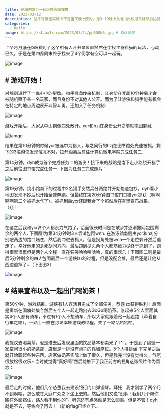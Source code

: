 ```yaml
---
title: 记跟朋友们一起玩校园躲猫猫
date: 2023-03-12
description: 这个背景图实际上不是当天晚上照的，是3.19晚上从北门出校逛马路然后边骑车边拍的（所以有点重影
categories:
  - Daily
image: https://s1.ax1x.com/2023/03/24/ppBDUN6.jpg # 默认背景
---
```


上个月月底在b站看到了这个所有人开共享位置然后在学校里躲猫猫的玩法，心动已久。于是在第四周周末终于找来了4个同学有空可以一起玩。

![image](https://s1.ax1x.com/2023/03/25/pprpWlt.jpg)

## # 游戏开始！

对规则进行了一点小小的更改。猎手具备传染机制，其身份在开局10分钟后才会被随机赋予某一名玩家，而且身份不对其他人公开。而为了让游侠和猎手能有机会在特定的地点周边展开斗智斗勇，还加入了任务机制:

![image](https://s1.ax1x.com/2023/03/25/ppDzPfI.png)

游戏开始后，大家从中山铜像四处散开。ycr和hzj在身份公开之前就抱团躲藏

![iamge](https://s1.ax1x.com/2023/03/25/pprpf6P.jpg)

结果在第10分钟的时候ycr被选中为猎人，与之同行的hzj在图书馆处光速被抓。剩下的3名游侠发现情况不对，拉开距离后前往计算机微电学院完成任务二.

第14分钟，dyh成为首个完成任务二的游侠！接下来的战略是南下走小路绕开猎手之后前往图书馆完成任务一. 下图为任务二完成照片：


![image](https://s1.ax1x.com/2023/03/25/ppDvLqg.jpg)

第19分钟，绕小路南下的过程中2名猎手突然兵分两路并开始加速包抄。dyh看小地图发现不妙后也开始全速奔跑。但最终在第20分钟图书馆门口被ycr抓获（啊啊啊啊第二个被抓太气了）。被抓到后ycr还跟我合了个照然后在群里宣布战果。（悲！

![image](https://s1.ax1x.com/2023/04/06/ppoRN2n.jpg)

在这之后我和ycr两个人都没力气跑了，后面很长时间是在散步并逐渐撒网包围剩余的两个人. 下图图1为第34分钟时3人尝试包围wnh. 在游泳馆南侧由ycr和hzj分别吧两边的路口堵住，然后我冲进去抓人，但是拐角处被wnh一个走位躲开然后逃走了。幸好他走的是死胡同方向，最后跑到尽头两个人都筋疲力尽终于抓到了，跑得很累很累但是两个人全程一直在狂笑哈哈哈哈哈，真的很欢乐！下图图二则是最后5分钟剩余的四人包围最后一个游侠lzx的过程，但是没配合好，最后还是让他从西边逃掉了~（下图图3）

![image](https://s1.ax1x.com/2023/03/25/pprphOf.jpg)

## # 结果宣布以及一起出门喝奶茶！

第50分钟，游戏结束。游侠有1人存活且完成了全部任务，恭喜lzx获得胜利！后面是重新在国旗处集合然后五个人一起走路出去GoGo喝奶茶。说起来5个人里面其实4个人都有骑车，不过有1个人不想骑车，所以大家就跟着他一起走路（牵着自行车走路），一路上一直在讨论本轮游戏的过程，笑了一路哈哈哈哈。

![image](https://s1.ax1x.com/2023/03/25/ppDzFpt.png)

我提议去喝喜茶，但是进去后发现里面的饮品基本都卖光了T^T。于是到了隔壁一家空间很小的奶茶店，店里是一排没有桌子的靠墙座位。5个人排排坐 下完单之后就开始聊起各种东西。店家做奶茶实际上做了很久，但是我完全没有觉得久，气氛很放松很欢乐~ 当时就觉得“真好啊”然后就拍下了我正前方的视角这张照片作为留念：

![image](https://s1.ax1x.com/2023/03/25/ppDxpR0.jpg)

最后走的时候，他们几个怂恿我去建设银行门口弹钢琴。拜托！我才刚学了两个月不到啊喂，怎么敢在大庭广众之下坐上去的。然后他们又说“没事！我们几个帮你围在外面挡住，路人看不到你的”。听完还有点感动是怎么回事，但是不管！dyh就是不去，等练会了再去！（新的flag已经立下...